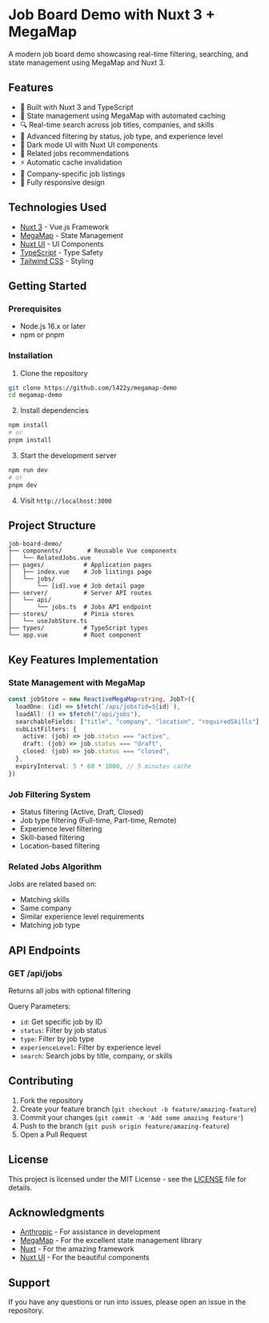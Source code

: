 # Job Board Demo with Nuxt 3 + MegaMap

A modern job board demo showcasing real-time filtering, searching, and state management using MegaMap and Nuxt 3.

## Features

- 🚀 Built with Nuxt 3 and TypeScript
- 💾 State management using MegaMap with automated caching
- 🔍 Real-time search across job titles, companies, and skills
- 🎯 Advanced filtering by status, job type, and experience level
- 🎨 Dark mode UI with Nuxt UI components
- 🔄 Related jobs recommendations
- ⚡️ Automatic cache invalidation
- 🎯 Company-specific job listings
- 📱 Fully responsive design

## Technologies Used

- [Nuxt 3](https://nuxt.com/) - Vue.js Framework
- [MegaMap](https://github.com/l422y/megamap) - State Management
- [Nuxt UI](https://ui.nuxt.com/) - UI Components
- [TypeScript](https://www.typescriptlang.org/) - Type Safety
- [Tailwind CSS](https://tailwindcss.com/) - Styling

## Getting Started

### Prerequisites

- Node.js 16.x or later
- npm or pnpm

### Installation

1. Clone the repository
```bash
git clone https://github.com/l422y/megamap-demo
cd megamap-demo
```

2. Install dependencies
```bash
npm install
# or
pnpm install
```

3. Start the development server
```bash
npm run dev
# or
pnpm dev
```

4. Visit `http://localhost:3000`

## Project Structure

```
job-board-demo/
├── components/       # Reusable Vue components
│   └── RelatedJobs.vue
├── pages/           # Application pages
│   ├── index.vue    # Job listings page
│   └── jobs/
│       └── [id].vue # Job detail page
├── server/          # Server API routes
│   └── api/
│       └── jobs.ts  # Jobs API endpoint
├── stores/          # Pinia stores
│   └── useJobStore.ts
├── types/           # TypeScript types
└── app.vue          # Root component
```

## Key Features Implementation

### State Management with MegaMap

```typescript
const jobStore = new ReactiveMegaMap<string, JobT>({
  loadOne: (id) => $fetch(`/api/jobs?id=${id}`),
  loadAll: () => $fetch("/api/jobs"),
  searchableFields: ["title", "company", "location", "requiredSkills"],
  subListFilters: {
    active: (job) => job.status === "active",
    draft: (job) => job.status === "draft",
    closed: (job) => job.status === "closed",
  },
  expiryInterval: 5 * 60 * 1000, // 5 minutes cache
})
```

### Job Filtering System

- Status filtering (Active, Draft, Closed)
- Job type filtering (Full-time, Part-time, Remote)
- Experience level filtering
- Skill-based filtering
- Location-based filtering

### Related Jobs Algorithm

Jobs are related based on:
- Matching skills
- Same company
- Similar experience level requirements
- Matching job type

## API Endpoints

### GET /api/jobs
Returns all jobs with optional filtering

Query Parameters:
- `id`: Get specific job by ID
- `status`: Filter by job status
- `type`: Filter by job type
- `experienceLevel`: Filter by experience level
- `search`: Search jobs by title, company, or skills

## Contributing

1. Fork the repository
2. Create your feature branch (`git checkout -b feature/amazing-feature`)
3. Commit your changes (`git commit -m 'Add some amazing feature'`)
4. Push to the branch (`git push origin feature/amazing-feature`)
5. Open a Pull Request

## License

This project is licensed under the MIT License - see the [LICENSE](LICENSE) file for details.

## Acknowledgments

- [Anthropic](https://www.anthropic.com/) - For assistance in development
- [MegaMap](https://github.com/l422y/megamap) - For the excellent state management library
- [Nuxt](https://nuxt.com/) - For the amazing framework
- [Nuxt UI](https://ui.nuxt.com/) - For the beautiful components

## Support

If you have any questions or run into issues, please open an issue in the repository.